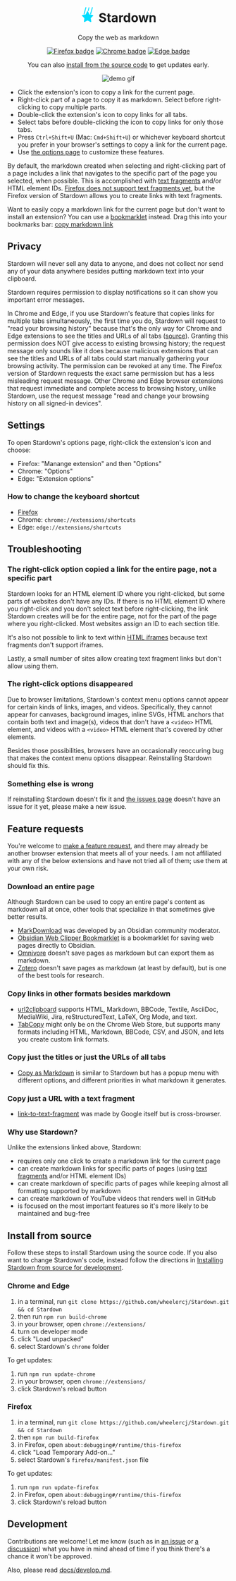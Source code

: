 <h1 align="center"><img width="35" alt="Stardown's icon" src="src/images/icon.svg"> Stardown</h1>

<p align="center">Copy the web as markdown</p>

<p align="center">
    <a href="https://addons.mozilla.org/en-US/firefox/addon/stardown/"><img alt="Firefox badge" src="https://img.shields.io/badge/Firefox-black.svg?logo=firefoxbrowser&style=for-the-badge"></a>
    <a href="https://chrome.google.com/webstore/detail/clicknohlhfdlfjfkaeongkbdgbmkbhb"><img alt="Chrome badge" src="https://img.shields.io/badge/Chrome-black.svg?logo=googlechrome&style=for-the-badge&logoColor=238d41"></a>
    <a href="https://microsoftedge.microsoft.com/addons/detail/stardown/apolhpopcbbillkbfkmdibedlgjffckf"><img alt="Edge badge" src="https://img.shields.io/badge/Edge-black.svg?logo=microsoftedge&style=for-the-badge&logoColor=33b9ab"></a>
    <!-- <a><img alt="Safari badge" src="https://img.shields.io/badge/Safari-black.svg?logo=safari&style=for-the-badge&logoColor=188ff3"></a> -->
</p>
<p align="center">
    You can also
    <a href="#install-from-source">
        install from the source code</a>
    to get updates early.
</p>

<p align="center"><img alt="demo gif" src="https://github.com/wheelercj/assets/blob/main/Stardown.gif"></p>

* Click the extension's icon to copy a link for the current page.
* Right-click part of a page to copy it as markdown. Select before right-clicking to copy multiple parts.
* Double-click the extension's icon to copy links for all tabs.
* Select tabs before double-clicking the icon to copy links for only those tabs.
* Press `Ctrl+Shift+U` (Mac: `Cmd+Shift+U`) or whichever keyboard shortcut you prefer in your browser's settings to copy a link for the current page.
* Use [the options page](#settings) to customize these features.

By default, the markdown created when selecting and right-clicking part of a page includes a link that navigates to the specific part of the page you selected, when possible. This is accomplished with [text fragments](https://web.dev/articles/text-fragments) and/or HTML element IDs. [Firefox does not support text fragments yet](https://bugzilla.mozilla.org/show_bug.cgi?id=1753933), but the Firefox version of Stardown allows you to create links with text fragments.

<!--
Stardown is free except that if you get it from Apple's App Store, there is a small fee to help cover the $99 USD per year cost I'm paying to keep Stardown available in the App Store.
-->

Want to easily copy a markdown link for the current page but don't want to install an extension? You can use a [bookmarklet](https://en.wikipedia.org/wiki/Bookmarklet) instead. Drag this into your bookmarks bar: <a href="javascript: navigator.clipboard.writeText('[' + document.title + '](' + location.href + ')');">copy markdown link</a>

## Privacy

Stardown will never sell any data to anyone, and does not collect nor send any of your data anywhere besides putting markdown text into your clipboard.

Stardown requires permission to display notifications so it can show you important error messages.

In Chrome and Edge, if you use Stardown's feature that copies links for multiple tabs simultaneously, the first time you do, Stardown will request to "read your browsing history" because that's the only way for Chrome and Edge extensions to see the titles and URLs of all tabs ([source](https://developer.chrome.com/docs/extensions/reference/permissions-list#gc-wrapper:~:text=Warning%20displayed%3A-,read%20your%20browsing%20history.,-%22topSites%22)). Granting this permission does NOT give access to existing browsing history; the request message only sounds like it does because malicious extensions that can see the titles and URLs of all tabs could start manually gathering your browsing activity. The permission can be revoked at any time. The Firefox version of Stardown requests the exact same permission but has a less misleading request message. Other Chrome and Edge browser extensions that request immediate and complete access to browsing history, unlike Stardown, use the request message "read and change your browsing history on all signed-in devices".

## Settings

To open Stardown's options page, right-click the extension's icon and choose:

* Firefox: "Manange extension" and then "Options"
* Chrome: "Options"
* Edge: "Extension options"

### How to change the keyboard shortcut

* [Firefox](https://support.mozilla.org/en-US/kb/manage-extension-shortcuts-firefox)
* Chrome: `chrome://extensions/shortcuts`
* Edge: `edge://extensions/shortcuts`

## Troubleshooting

### The right-click option copied a link for the entire page, not a specific part

Stardown looks for an HTML element ID where you right-clicked, but some parts of websites don't have any IDs. If there is no HTML element ID where you right-click and you don't select text before right-clicking, the link Stardown creates will be for the entire page, not for the part of the page where you right-clicked. Most websites assign an ID to each section title.

It's also not possible to link to text within [HTML iframes](https://www.w3schools.com/html/html_iframe.asp) because text fragments don't support iframes.

Lastly, a small number of sites allow creating text fragment links but don't allow using them.

### The right-click options disappeared

Due to browser limitations, Stardown's context menu options cannot appear for certain kinds of links, images, and videos. Specifically, they cannot appear for canvases, background images, inline SVGs, HTML anchors that contain both text and image(s), videos that don't have a `<video>` HTML element, and videos with a `<video>` HTML element that's covered by other elements.

Besides those possibilities, browsers have an occasionally reoccuring bug that makes the context menu options disappear. Reinstalling Stardown should fix this.

### Something else is wrong

If reinstalling Stardown doesn't fix it and [the issues page](https://github.com/wheelercj/Stardown/issues?q=is%3Aissue) doesn't have an issue for it yet, please make a new issue.

## Feature requests

You're welcome to [make a feature request](https://github.com/wheelercj/Stardown/issues/new?assignees=&labels=enhancement&projects=&template=feature_request.md&title=), and there may already be another browser extension that meets all of your needs. I am not affiliated with any of the below extensions and have not tried all of them; use them at your own risk.

### Download an entire page

Although Stardown can be used to copy an entire page's content as markdown all at once, other tools that specialize in that sometimes give better results.

* [MarkDownload](https://github.com/deathau/markdownload) was developed by an Obsidian community moderator.
* [Obsidian Web Clipper Bookmarklet](https://gist.github.com/kepano/90c05f162c37cf730abb8ff027987ca3) is a bookmarklet for saving web pages directly to Obsidian.
* [Omnivore](https://omnivore.app/) doesn't save pages as markdown but can export them as markdown.
* [Zotero](https://www.zotero.org/) doesn't save pages as markdown (at least by default), but is one of the best tools for research.

### Copy links in other formats besides markdown

* [url2clipboard](https://github.com/asamuzaK/url2clipboard) supports HTML, Markdown, BBCode, Textile, AsciiDoc, MediaWiki, Jira, reStructuredText, LaTeX, Org Mode, and text.
* [TabCopy](https://chromewebstore.google.com/detail/tabcopy/micdllihgoppmejpecmkilggmaagfdmb) might only be on the Chrome Web Store, but supports many formats including HTML, Markdown, BBCode, CSV, and JSON, and lets you create custom link formats.

### Copy just the titles or just the URLs of all tabs

* [Copy as Markdown](https://github.com/yorkxin/copy-as-markdown) is similar to Stardown but has a popup menu with different options, and different priorities in what markdown it generates.

### Copy just a URL with a text fragment

* [link-to-text-fragment](https://github.com/GoogleChromeLabs/link-to-text-fragment) was made by Google itself but is cross-browser.

### Why use Stardown?

Unlike the extensions linked above, Stardown:

* requires only one click to create a markdown link for the current page
* can create markdown links for specific parts of pages (using [text fragments](https://web.dev/articles/text-fragments) and/or HTML element IDs)
* can create markdown of specific parts of pages while keeping almost all formatting supported by markdown
* can create markdown of YouTube videos that renders well in GitHub
* is focused on the most important features so it's more likely to be maintained and bug-free

## Install from source

Follow these steps to install Stardown using the source code. If you also want to change Stardown's code, instead follow the directions in [Installing Stardown from source for development](./docs/develop.md#installing-stardown-from-source-for-development).

### Chrome and Edge

1. in a terminal, run `git clone https://github.com/wheelercj/Stardown.git && cd Stardown`
2. then run `npm run build-chrome`
3. in your browser, open `chrome://extensions/`
4. turn on developer mode
5. click "Load unpacked"
6. select Stardown's `chrome` folder

To get updates:

1. run `npm run update-chrome`
2. in your browser, open `chrome://extensions/`
3. click Stardown's reload button

### Firefox

1. in a terminal, run `git clone https://github.com/wheelercj/Stardown.git && cd Stardown`
2. then `npm run build-firefox`
3. in Firefox, open `about:debugging#/runtime/this-firefox`
4. click "Load Temporary Add-on..."
5. select Stardown's `firefox/manifest.json` file

To get updates:

1. run `npm run update-firefox`
2. in Firefox, open `about:debugging#/runtime/this-firefox`
3. click Stardown's reload button

## Development

Contributions are welcome! Let me know (such as in [an issue](https://github.com/wheelercj/Stardown/issues) or [a discussion](https://github.com/wheelercj/Stardown/discussions)) what you have in mind ahead of time if you think there's a chance it won't be approved.

Also, please read [docs/develop.md](docs/develop.md).
